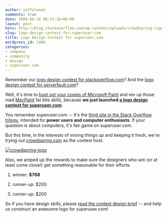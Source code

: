 ```yaml
---
author: jeffatwood
comments: true
date: 2009-06-16 08:23:16+00:00
layout: post
hero: http://blog.stackoverflow.com/wp-content/uploads/crowdspring-logo.png
slug: logo-design-contest-for-superuser-com
title: Logo Design Contest for superuser.com
wordpress_id: 1489
categories:
- company
- community
- design
- superuser.com
---
```



Remember our [logo design contest for stackoverflow.com](http://blog.stackoverflow.com/2008/04/logo-design-contest-winner/)? And the [logo design contest for serverfault.com](http://blog.stackoverflow.com/2009/04/logo-contest-winner-for-serverfaultcom/)?



Well, it's time to [bust out your copies of Microsoft Paint](http://www.youtube.com/watch?v=Hxx2KcPWWZg) and rev up those mad [MacPaint](http://en.wikipedia.org/wiki/MacPaint) fat bits skillz, because **we just launched [a logo design contest for superuser.com](http://www.crowdspring.com/projects/graphic_design/logo/logo_for_superuser_com/details)**.



You remember superuser.com -- it's the [third site in the Stack Overflow trilogy](http://blog.stackoverflow.com/2009/05/the-stack-overflow-trilogy/), intended for **power users and computer enthusiasts**. If your question is about computers, it's fair game on superuser.com.



But this time, in the interests of mixing things up and keeping it fresh, we're trying out [crowdspring.com](http://www.crowdspring.com/) as the contest host.



[![crowdspring-logo](http://blog.stackoverflow.com/wp-content/uploads/crowdspring-logo.png)](http://www.crowdspring.com/)



Also, we amped up the rewards to make sure the designers who win (or at least come close!) get something reasonable for their efforts:







  1. winner: **$768**

  2. runner-up: $200

  3. runner-up: $200




So if you have design skills, please [read the contest design brief](http://www.crowdspring.com/projects/graphic_design/logo/logo_for_superuser_com/details) -- and help us construct an awesome logo for superuser.com!

